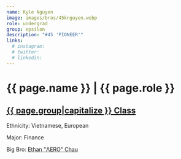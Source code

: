 ```yaml
---
name: Kyle Nguyen
image: images/bros/45knguyen.webp
role: undergrad
group: epsilon
description: "#45 'PIONEER'"
links:
  # instagram: 
  # twitter: 
  # linkedin: 
---
```


# {{ page.name }} | {{ page.role }} 
    
## [{{ page.group|capitalize }} Class](/brothers/{{page.group}}s)
    
Ethnicity: Vietnamese, European

Major: Finance

Big Bro: [Ethan "ΛERO" Chau](20echau)


